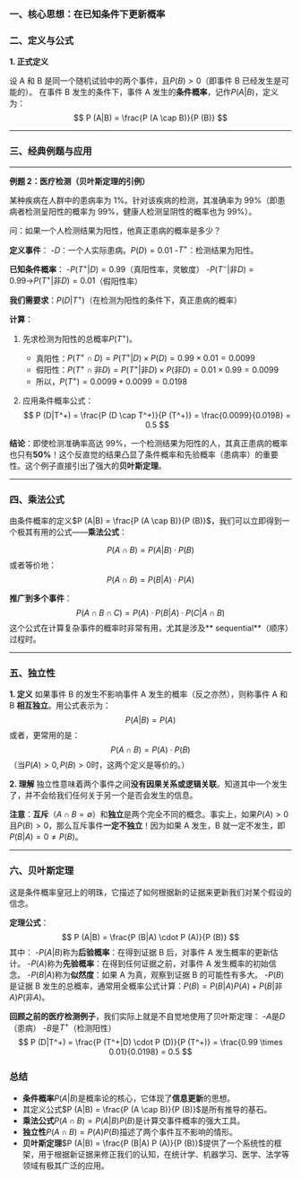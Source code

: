 ### 一、核心思想：在已知条件下更新概率


### 二、定义与公式

**1. 正式定义**

设 A 和 B 是同一个随机试验中的两个事件，且$P (B) > 0$（即事件 B 已经发生是可能的）。
在事件 B 发生的条件下，事件 A 发生的**条件概率**，记作$P (A|B)$，定义为：
$$
P (A|B) = \frac{P (A \cap B)}{P (B)}
$$

---

### 三、经典例题与应用


---

**例题 2：医疗检测（贝叶斯定理的引例）**

某种疾病在人群中的患病率为 1%。针对该疾病的检测，其准确率为 99%（即患病者检测呈阳性的概率为 99%，健康人检测呈阴性的概率也为 99%）。

问：如果一个人检测结果为阳性，他真正患病的概率是多少？

**定义事件**：
-$D$：一个人实际患病。$P (D) = 0.01$
-$T^+$：检测结果为阳性。

**已知条件概率**：
-$P (T^+|D) = 0.99$（真阳性率，灵敏度）
-$P (T^-|\text{非}D) = 0.99$→$P (T^+|\text{非}D) = 0.01$（假阳性率）

**我们需要求**：$P (D|T^+)$（在检测为阳性的条件下，真正患病的概率）

**计算**：
1.  先求检测为阳性的总概率$P (T^+)$。
    - 真阳性：$P (T^+ \cap D) = P (T^+|D) \times P (D) = 0.99 \times 0.01 = 0.0099$
    - 假阳性：$P (T^+ \cap \text{非}D) = P (T^+|\text{非}D) \times P (\text{非}D) = 0.01 \times 0.99 = 0.0099$
    - 所以，$P (T^+) = 0.0099 + 0.0099 = 0.0198$

2.  应用条件概率公式：
   $$
    P (D|T^+) = \frac{P (D \cap T^+)}{P (T^+)} = \frac{0.0099}{0.0198} = 0.5
   $$

**结论**：即使检测准确率高达 99%，一个检测结果为阳性的人，其真正患病的概率也只有**50%**！这个反直觉的结果凸显了条件概率和先验概率（患病率）的重要性。这个例子直接引出了强大的**贝叶斯定理**。

---

### 四、乘法公式

由条件概率的定义$P (A|B) = \frac{P (A \cap B)}{P (B)}$，我们可以立即得到一个极其有用的公式——**乘法公式**：

$$
P (A \cap B) = P (A|B) \cdot P (B)
$$
或者等价地：
$$
P (A \cap B) = P (B|A) \cdot P (A)
$$

**推广到多个事件**：
$$
P (A \cap B \cap C) = P (A) \cdot P (B|A) \cdot P (C|A \cap B)
$$
这个公式在计算复杂事件的概率时非常有用，尤其是涉及** sequential**（顺序）过程时。


---

### 五、独立性

**1. 定义**
如果事件 B 的发生不影响事件 A 发生的概率（反之亦然），则称事件 A 和 B **相互独立**。用公式表示为：
$$
P (A|B) = P (A)
$$
或者，更常用的是：
$$
P (A \cap B) = P (A) \cdot P (B)
$$
（当$P (A)>0, P (B)>0$时，这两个定义是等价的。）

**2. 理解**
独立性意味着两个事件之间**没有因果关系或逻辑关联**。知道其中一个发生了，并不会给我们任何关于另一个是否会发生的信息。

**注意**：**互斥**（$A \cap B = \emptyset$）和**独立**是两个完全不同的概念。事实上，如果$P (A)>0$且$P (B)>0$，那么互斥事件**一定不独立**！因为如果 A 发生，B 就一定不发生，即$P (B|A) = 0 \neq P (B)$。

---

### 六、贝叶斯定理

这是条件概率皇冠上的明珠，它描述了如何根据新的证据来更新我们对某个假设的信念。

**定理公式**：
$$
P (A|B) = \frac{P (B|A) \cdot P (A)}{P (B)}
$$
其中：
-$P (A|B)$称为**后验概率**：在得到证据 B 后，对事件 A 发生概率的更新估计。
-$P(A)$称为**先验概率**：在得到任何证据之前，对事件 A 发生概率的初始信念。
-$P(B|A)$称为**似然度**：如果 A 为真，观察到证据 B 的可能性有多大。
-$P(B)$是证据 B 发生的总概率，通常用全概率公式计算：$P (B) = P (B|A) P (A) + P (B|\text{非}A) P (\text{非}A)$。

**回顾之前的医疗检测例子**，我们实际上就是不自觉地使用了贝叶斯定理：
-$A$是$D$（患病）
-$B$是$T^+$（检测阳性）
$$
P (D|T^+) = \frac{P (T^+|D) \cdot P (D)}{P (T^+)} = \frac{0.99 \times 0.01}{0.0198} = 0.5
$$

### 总结

- **条件概率**$P (A|B)$是概率论的核心，它体现了**信息更新**的思想。
- 其定义公式$P (A|B) = \frac{P (A \cap B)}{P (B)}$是所有推导的基石。
- **乘法公式**$P (A \cap B) = P (A|B) P (B)$是计算交事件概率的强大工具。
- **独立性**$P (A \cap B) = P (A) P (B)$描述了两个事件互不影响的情形。
- **贝叶斯定理**$P (A|B) = \frac{P (B|A) P (A)}{P (B)}$提供了一个系统性的框架，用于根据新证据来修正我们的认知，在统计学、机器学习、医学、法学等领域有极其广泛的应用。